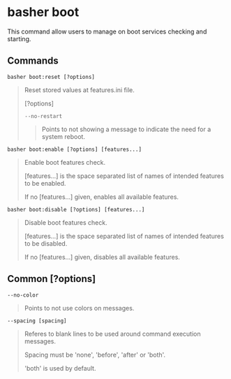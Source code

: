 # basher boot

This command allow users to manage on boot services checking and starting.

## Commands

`basher boot:reset [?options]`

> Reset stored values at features.ini file.
>
> [?options]
>
> `--no-restart`
>
> > Points to not showing a message to indicate the need for a system reboot.

`basher boot:enable [?options] [features...]`

> Enable boot features check.
>
> [features...] is the space separated list of names of intended features to be enabled.
>
> If no [features...] given, enables all available features.

`basher boot:disable [?options] [features...]`

> Disable boot features check.
>
> [features...] is the space separated list of names of intended features to be disabled.
>
> If no [features...] given, disables all available features.

## Common [?options]

`--no-color`

> Points to not use colors on messages.

`--spacing [spacing]`

> Referes to blank lines to be used around command execution messages.
>
> Spacing must be 'none', 'before', 'after' or 'both'.
>
> 'both' is used by default.
